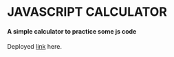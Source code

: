# JAVASCRIPT CALCULATOR

#### A simple calculator to practice some js code

Deployed [link](https://github.com/paulorobertoalmeida/js-calculator) here.
